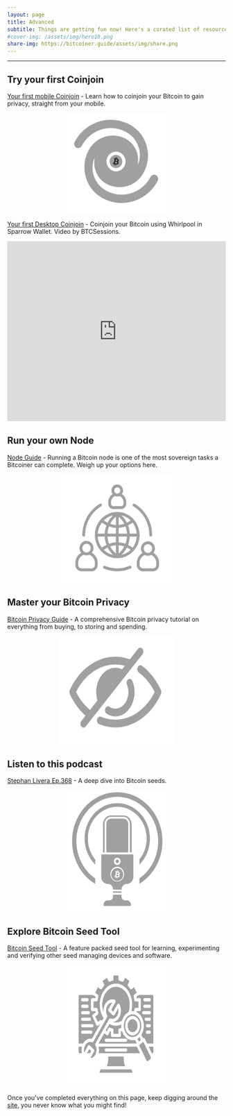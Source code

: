 ```yaml
---
layout: page
title: Advanced
subtitle: Things are getting fun now! Here's a curated list of resources to further your exploration
#cover-img: /assets/img/hero10.png
share-img: https://bitcoiner.guide/assets/img/share.png
---
```




***

## Try your first Coinjoin

[Your first mobile Coinjoin](/mobilecoinjoin) - Learn how to coinjoin your Bitcoin to gain privacy, straight from your mobile.              

<p align="center">
  <a href="/mobilecoinjoin" title="Bitcoin Whitepaper">
    <img src="/assets/img/coinjoin.png" alt="Whirlpool Coinjoin" class=responsive width="250" height="230" maxheight="230" />
  </a>
</p>

[Your first Desktop Coinjoin](https://www.youtube.com/watch?v=6TcUY2yU41w) - Coinjoin your Bitcoin using Whirlpool in Sparrow Wallet. Video by BTCSessions.

<p align="center">
<iframe width="100%" height="415" src="https://www.youtube.com/embed/6TcUY2yU41w" class=responsive title="YouTube video player" frameborder="0" allow="accelerometer; autoplay; clipboard-write; encrypted-media; gyroscope; picture-in-picture" allowfullscreen></iframe>
</p>

## Run your own Node

[Node Guide](/node) - Running a Bitcoin node is one of the most sovereign tasks a Bitcoiner can complete. Weigh up your options here.

<p align="center">
<a href="/node" title="Node Guide">
  <img src="/assets/img/nodeicon.png" class=responsive width="260" height="250" maxheight="250">
  </a>
</p>

## Master your Bitcoin Privacy

[Bitcoin Privacy Guide](/privacy) - A comprehensive Bitcoin privacy tutorial on everything from buying, to storing and spending.

<p align="center">
<a href="/privacy" title="Bitcoin Privacy Guide">
  <img src="/assets/img/privacyicon.png" class=responsive width="270" height="250" maxheight="250">
  </a>
</p>


## Listen to this podcast

[Stephan Livera Ep.368](https://stephanlivera.com/episode/368/) - A deep dive into Bitcoin seeds.

<p align="center">
  <a href="https://stephanlivera.com/episode/368/" title="Stephan Livera Podcast">
    <img src="/assets/img/podcast.png" alt="Stephan Livera Podcast" class=responsive width="250" height="280" maxheight="280" />
  </a>
</p>

## Explore Bitcoin Seed Tool

[Bitcoin Seed Tool](/seed) - A feature packed seed tool for learning, experimenting and verifying other seed managing devices and software.

<p align="center">
  <a href="/seed" title="Seed Tool">
    <img src="/assets/img/seedtool.png" alt="Seed Tool" class=responsive width="250" height="280" maxheight="280" />
  </a>
</p>



Once you've completed everything on this page, keep digging around the [site](/), you never know what you might find!






  
               
                      

                       

          


